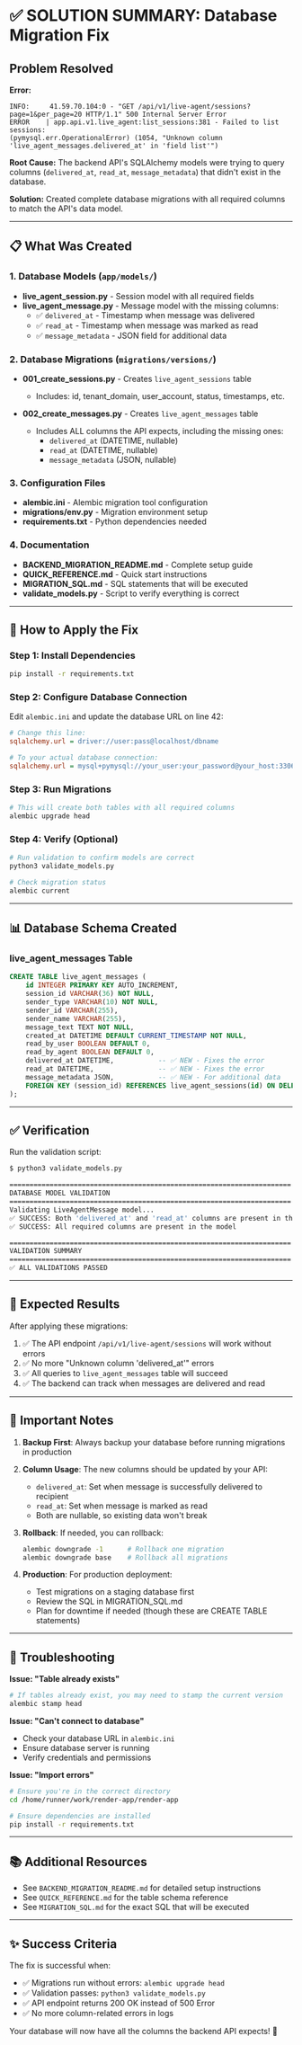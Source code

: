 # ✅ SOLUTION SUMMARY: Database Migration Fix

## Problem Resolved

**Error:**
```
INFO:     41.59.70.104:0 - "GET /api/v1/live-agent/sessions?page=1&per_page=20 HTTP/1.1" 500 Internal Server Error
ERROR    | app.api.v1.live_agent:list_sessions:381 - Failed to list sessions: 
(pymysql.err.OperationalError) (1054, "Unknown column 'live_agent_messages.delivered_at' in 'field list'")
```

**Root Cause:** 
The backend API's SQLAlchemy models were trying to query columns (`delivered_at`, `read_at`, `message_metadata`) that didn't exist in the database.

**Solution:** 
Created complete database migrations with all required columns to match the API's data model.

---

## 📋 What Was Created

### 1. Database Models (`app/models/`)
- **live_agent_session.py** - Session model with all required fields
- **live_agent_message.py** - Message model with the missing columns:
  - ✅ `delivered_at` - Timestamp when message was delivered
  - ✅ `read_at` - Timestamp when message was marked as read
  - ✅ `message_metadata` - JSON field for additional data

### 2. Database Migrations (`migrations/versions/`)
- **001_create_sessions.py** - Creates `live_agent_sessions` table
  - Includes: id, tenant_domain, user_account, status, timestamps, etc.
  
- **002_create_messages.py** - Creates `live_agent_messages` table
  - Includes ALL columns the API expects, including the missing ones:
    - `delivered_at` (DATETIME, nullable)
    - `read_at` (DATETIME, nullable)
    - `message_metadata` (JSON, nullable)

### 3. Configuration Files
- **alembic.ini** - Alembic migration tool configuration
- **migrations/env.py** - Migration environment setup
- **requirements.txt** - Python dependencies needed

### 4. Documentation
- **BACKEND_MIGRATION_README.md** - Complete setup guide
- **QUICK_REFERENCE.md** - Quick start instructions
- **MIGRATION_SQL.md** - SQL statements that will be executed
- **validate_models.py** - Script to verify everything is correct

---

## 🚀 How to Apply the Fix

### Step 1: Install Dependencies
```bash
pip install -r requirements.txt
```

### Step 2: Configure Database Connection
Edit `alembic.ini` and update the database URL on line 42:

```ini
# Change this line:
sqlalchemy.url = driver://user:pass@localhost/dbname

# To your actual database connection:
sqlalchemy.url = mysql+pymysql://your_user:your_password@your_host:3306/your_database
```

### Step 3: Run Migrations
```bash
# This will create both tables with all required columns
alembic upgrade head
```

### Step 4: Verify (Optional)
```bash
# Run validation to confirm models are correct
python3 validate_models.py

# Check migration status
alembic current
```

---

## 📊 Database Schema Created

### live_agent_messages Table
```sql
CREATE TABLE live_agent_messages (
    id INTEGER PRIMARY KEY AUTO_INCREMENT,
    session_id VARCHAR(36) NOT NULL,
    sender_type VARCHAR(10) NOT NULL,
    sender_id VARCHAR(255),
    sender_name VARCHAR(255),
    message_text TEXT NOT NULL,
    created_at DATETIME DEFAULT CURRENT_TIMESTAMP NOT NULL,
    read_by_user BOOLEAN DEFAULT 0,
    read_by_agent BOOLEAN DEFAULT 0,
    delivered_at DATETIME,           -- ✅ NEW - Fixes the error
    read_at DATETIME,                -- ✅ NEW - Fixes the error
    message_metadata JSON,           -- ✅ NEW - For additional data
    FOREIGN KEY (session_id) REFERENCES live_agent_sessions(id) ON DELETE CASCADE
);
```

---

## ✅ Verification

Run the validation script:
```bash
$ python3 validate_models.py

======================================================================
DATABASE MODEL VALIDATION
======================================================================
Validating LiveAgentMessage model...
✅ SUCCESS: Both 'delivered_at' and 'read_at' columns are present in the model
✅ SUCCESS: All required columns are present in the model

======================================================================
VALIDATION SUMMARY
======================================================================
✅ ALL VALIDATIONS PASSED
```

---

## 🎯 Expected Results

After applying these migrations:

1. ✅ The API endpoint `/api/v1/live-agent/sessions` will work without errors
2. ✅ No more "Unknown column 'delivered_at'" errors
3. ✅ All queries to `live_agent_messages` table will succeed
4. ✅ The backend can track when messages are delivered and read

---

## 📝 Important Notes

1. **Backup First**: Always backup your database before running migrations in production

2. **Column Usage**: The new columns should be updated by your API:
   - `delivered_at`: Set when message is successfully delivered to recipient
   - `read_at`: Set when message is marked as read
   - Both are nullable, so existing data won't break

3. **Rollback**: If needed, you can rollback:
   ```bash
   alembic downgrade -1      # Rollback one migration
   alembic downgrade base    # Rollback all migrations
   ```

4. **Production**: For production deployment:
   - Test migrations on a staging database first
   - Review the SQL in MIGRATION_SQL.md
   - Plan for downtime if needed (though these are CREATE TABLE statements)

---

## 🔧 Troubleshooting

**Issue: "Table already exists"**
```bash
# If tables already exist, you may need to stamp the current version
alembic stamp head
```

**Issue: "Can't connect to database"**
- Check your database URL in `alembic.ini`
- Ensure database server is running
- Verify credentials and permissions

**Issue: "Import errors"**
```bash
# Ensure you're in the correct directory
cd /home/runner/work/render-app/render-app

# Ensure dependencies are installed
pip install -r requirements.txt
```

---

## 📚 Additional Resources

- See `BACKEND_MIGRATION_README.md` for detailed setup instructions
- See `QUICK_REFERENCE.md` for the table schema reference
- See `MIGRATION_SQL.md` for the exact SQL that will be executed

---

## ✨ Success Criteria

The fix is successful when:
- ✅ Migrations run without errors: `alembic upgrade head`
- ✅ Validation passes: `python3 validate_models.py`
- ✅ API endpoint returns 200 OK instead of 500 Error
- ✅ No more column-related errors in logs

Your database will now have all the columns the backend API expects! 🎉
